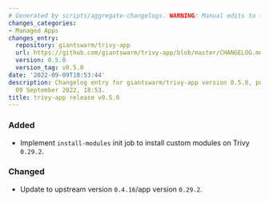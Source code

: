 ```yaml
---
# Generated by scripts/aggregate-changelogs. WARNING: Manual edits to this files will be overwritten.
changes_categories:
- Managed Apps
changes_entry:
  repository: giantswarm/trivy-app
  url: https://github.com/giantswarm/trivy-app/blob/master/CHANGELOG.md#050---2022-09-09
  version: 0.5.0
  version_tag: v0.5.0
date: '2022-09-09T18:53:44'
description: Changelog entry for giantswarm/trivy-app version 0.5.0, published on
  09 September 2022, 18:53.
title: trivy-app release v0.5.0
---
```


### Added
- Implement `install-modules` init job to install custom modules on Trivy `0.29.2`.
### Changed
- Update to upstream version `0.4.16`/app version `0.29.2`.
